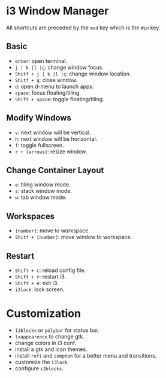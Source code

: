 # i3 Window Manager
All shortcuts are preceded by the `mod` key which is the `Win` key.

## Basic
- `enter`: open terminal.
- `j | k |l |ç`: change window focus.
- `Shitf + j | k |l |ç`: change window location.
- `Shitf + q`: close window.
- `d`: open d-menu to launch apps.
- `space`: focus floating/tiling.
- `Shift + space`: toggle floating/tiling.

## Modify Windows
- `v`: next window will be vertical.
- `h`: next window will be horizontal.
- `f`: toggle fullscreen.
- `r + [arrows]`: resize window.

## Change Container Layout
- `e`: tiling window mode.
- `s`: stack window mode.
- `w`: tab window mode.

## Workspaces
- `[number]`: move to workspace.
- `Shitf + [number]`: move window to workspace.

## Restart
- `Shift + c`: reload config file.
- `Shift + r`: restart i3.
- `Shift + e`: exit i3.
- `i3lock`: lock screen.

# Customization
- `i3blocks` or `polybar` for status bar.
- `lxappearence` to change gtk.
- change colors in i3 conf.
- install a gtk and icon themes.
- install `rofi` and `compton` for a better menu and transitions.
- customize the `i3lock`
- configure `i3blocks`.
